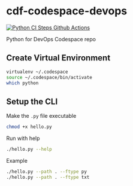 # cdf-codespace-devops
[![Python CI Steps Github Actions](https://github.com/skounis/cdf-codespace-devops/actions/workflows/main.yml/badge.svg)](https://github.com/skounis/cdf-codespace-devops/actions/workflows/main.yml)

Python for DevOps Codespace repo

## Create Virtual Environment
```bash
virtualenv ~/.codespace
source ~/.codespace/bin/activate
which python
```

## Setup the CLI

Make the `.py` file executable
```bash
chmod +x hello.py
```

Run with help
```bash
./hello.py --help
```

Example 
```bash
./hello.py --path . --ftype py
./hello.py --path . --ftype txt
```